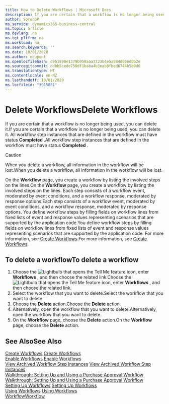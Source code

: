 ```yaml
---
title: How to Delete Workflows | Microsoft Docs
description: If you are certain that a workflow is no longer being used, you can delete it. All workflow step instances that are defined in the workflow must have status **Completed** .
author: SorenGP
ms.service: dynamics365-business-central
ms.topic: article
ms.devlang: na
ms.tgt_pltfrm: na
ms.workload: na
ms.search.keywords: ''
ms.date: 10/01/2020
ms.author: edupont
ms.openlocfilehash: d9b1990e1379b958aaa3723b4e5a984d066d0b2e
ms.sourcegitcommit: ddbb5cede750df1baba4b3eab8fbed6744b5b9d6
ms.translationtype: HT
ms.contentlocale: en-NZ
ms.lasthandoff: 10/01/2020
ms.locfileid: "3915851"
---
```

# <a name="delete-workflows"></a><span data-ttu-id="46c46-104">Delete Workflows</span><span class="sxs-lookup"><span data-stu-id="46c46-104">Delete Workflows</span></span>
<span data-ttu-id="46c46-105">If you are certain that a workflow is no longer being used, you can delete it.</span><span class="sxs-lookup"><span data-stu-id="46c46-105">If you are certain that a workflow is no longer being used, you can delete it.</span></span> <span data-ttu-id="46c46-106">All workflow step instances that are defined in the workflow must have status **Completed** .</span><span class="sxs-lookup"><span data-stu-id="46c46-106">All workflow step instances that are defined in the workflow must have status **Completed** .</span></span>  

> [!CAUTION]  
>  <span data-ttu-id="46c46-107">When you delete a workflow, all information in the workflow will be lost.</span><span class="sxs-lookup"><span data-stu-id="46c46-107">When you delete a workflow, all information in the workflow will be lost.</span></span>  

 <span data-ttu-id="46c46-108">On the **Workflow** page, you create a workflow by listing the involved steps on the lines.</span><span class="sxs-lookup"><span data-stu-id="46c46-108">On the **Workflow** page, you create a workflow by listing the involved steps on the lines.</span></span> <span data-ttu-id="46c46-109">Each step consists of a workflow event, moderated by event conditions, and a workflow response, moderated by response options.</span><span class="sxs-lookup"><span data-stu-id="46c46-109">Each step consists of a workflow event, moderated by event conditions, and a workflow response, moderated by response options.</span></span> <span data-ttu-id="46c46-110">You define workflow steps by filling fields on workflow lines from fixed lists of event and response values representing scenarios that are supported by the application code.</span><span class="sxs-lookup"><span data-stu-id="46c46-110">You define workflow steps by filling fields on workflow lines from fixed lists of event and response values representing scenarios that are supported by the application code.</span></span> <span data-ttu-id="46c46-111">For more information, see [Create Workflows](across-how-to-create-workflows.md).</span><span class="sxs-lookup"><span data-stu-id="46c46-111">For more information, see [Create Workflows](across-how-to-create-workflows.md).</span></span>  

## <a name="to-delete-a-workflow"></a><span data-ttu-id="46c46-112">To delete a workflow</span><span class="sxs-lookup"><span data-stu-id="46c46-112">To delete a workflow</span></span>  
1.  <span data-ttu-id="46c46-113">Choose the ![Lightbulb that opens the Tell Me feature](media/ui-search/search_small.png "Tell me what you want to do") icon, enter **Workflows** , and then choose the related link.</span><span class="sxs-lookup"><span data-stu-id="46c46-113">Choose the ![Lightbulb that opens the Tell Me feature](media/ui-search/search_small.png "Tell me what you want to do") icon, enter **Workflows** , and then choose the related link.</span></span>  
2.  <span data-ttu-id="46c46-114">Select the workflow that you want to delete.</span><span class="sxs-lookup"><span data-stu-id="46c46-114">Select the workflow that you want to delete.</span></span>  
3.  <span data-ttu-id="46c46-115">Choose the **Delete** action.</span><span class="sxs-lookup"><span data-stu-id="46c46-115">Choose the **Delete** action.</span></span>  
4.  <span data-ttu-id="46c46-116">Alternatively, open the workflow that you want to delete.</span><span class="sxs-lookup"><span data-stu-id="46c46-116">Alternatively, open the workflow that you want to delete.</span></span>  
5.  <span data-ttu-id="46c46-117">On the **Workflow** page, choose the **Delete** action.</span><span class="sxs-lookup"><span data-stu-id="46c46-117">On the **Workflow** page, choose the **Delete** action.</span></span>  

## <a name="see-also"></a><span data-ttu-id="46c46-118">See Also</span><span class="sxs-lookup"><span data-stu-id="46c46-118">See Also</span></span>  
 <span data-ttu-id="46c46-119">[Create Workflows](across-how-to-create-workflows.md) </span><span class="sxs-lookup"><span data-stu-id="46c46-119">[Create Workflows](across-how-to-create-workflows.md) </span></span>  
 <span data-ttu-id="46c46-120">[Enable Workflows](across-how-to-enable-workflows.md) </span><span class="sxs-lookup"><span data-stu-id="46c46-120">[Enable Workflows](across-how-to-enable-workflows.md) </span></span>  
 <span data-ttu-id="46c46-121">[View Archived Workflow Step Instances](across-how-to-view-archived-workflow-step-instances.md) </span><span class="sxs-lookup"><span data-stu-id="46c46-121">[View Archived Workflow Step Instances](across-how-to-view-archived-workflow-step-instances.md) </span></span>  
 <span data-ttu-id="46c46-122">[Walkthrough: Setting Up and Using a Purchase Approval Workflow](walkthrough-setting-up-and-using-a-purchase-approval-workflow.md) </span><span class="sxs-lookup"><span data-stu-id="46c46-122">[Walkthrough: Setting Up and Using a Purchase Approval Workflow](walkthrough-setting-up-and-using-a-purchase-approval-workflow.md) </span></span>  
 <span data-ttu-id="46c46-123">[Setting Up Workflows](across-set-up-workflows.md) </span><span class="sxs-lookup"><span data-stu-id="46c46-123">[Setting Up Workflows](across-set-up-workflows.md) </span></span>  
 <span data-ttu-id="46c46-124">[Using Workflows](across-use-workflows.md) </span><span class="sxs-lookup"><span data-stu-id="46c46-124">[Using Workflows](across-use-workflows.md) </span></span>  
 [<span data-ttu-id="46c46-125">Workflow</span><span class="sxs-lookup"><span data-stu-id="46c46-125">Workflow</span></span>](across-workflow.md)   
